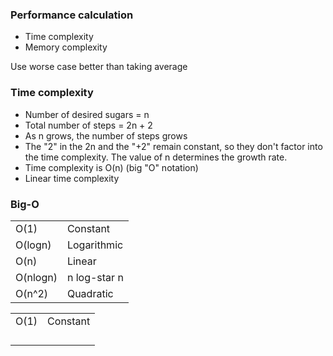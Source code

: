 ### Performance calculation
* Time complexity
* Memory complexity

Use worse case better than taking average

### Time complexity
* Number of desired sugars = n
* Total number of steps = 2n + 2
* As n grows, the number of steps grows
* The "2" in the 2n and the "+2" remain constant, so they don't factor into the time complexity. The value of n determines the growth rate.
* Time complexity is O(n) (big "O" notation)
* Linear time complexity 


### Big-O
|  |  |
|---|---|
| O(1) | Constant |
| O(logn)  | Logarithmic |
| O(n) | Linear |
| O(nlogn) | n log-star n |
| O(n^2) | Quadratic |


|   |   |
|---|---|
| O(1) | Constant |
|   |   |
|   |   |
|   |   |
|   |   |


